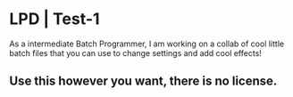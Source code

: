 # LPD | Test-1

As a intermediate Batch Programmer, I am working on a collab of cool little batch files that you can use
to change settings and add cool effects!


## Use this however you want, there is no license.

